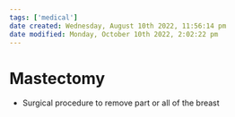 ```yaml
---
tags: ['medical']
date created: Wednesday, August 10th 2022, 11:56:14 pm
date modified: Monday, October 10th 2022, 2:02:22 pm
---
```


# Mastectomy
- Surgical procedure to remove part or all of the breast



